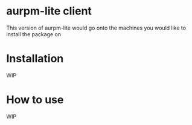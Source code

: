 # aurpm-lite client

This version of aurpm-lite would go onto the machines you would like to install the package on

# Installation
WIP

# How to use
WIP